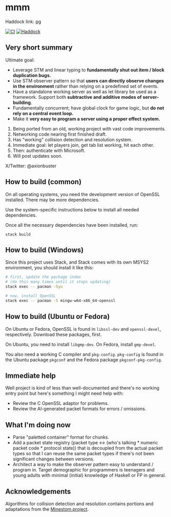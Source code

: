 # mmm

Haddock link: [pg]

[![CI](https://github.com/axionbuster/mmm/actions/workflows/ci.yml/badge.svg)](https://github.com/axionbuster/mmm/actions/workflows/ci.yml)
[![Haddock](https://img.shields.io/badge/Haddock-Documentation-blue)](https://axionbuster.github.io/mmm/)

## Very short summary

Ultimate goal:

- Leverage STM and linear typing to __fundamentally shut out item / block duplication bugs.__
- Use STM observer pattern so that __users can directly observe changes in the environment__ rather than relying on a predefined set of events.
- Have a standalone working server as well as let library be used as a framework. Support both __subtractive and additive modes of server-building__.
- Fundamentally concurrent; have global clock for game logic, but __do not rely on a central event loop.__
- Make it __very easy to program a server using a proper effect system.__

1. Being ported from an old, working project with vast code improvements.
2. Networking code nearing first finished draft.
3. Has "working" collision detection and resolution system.
4. Immediate goal: let players join, get tab list working, hit each other.
5. Then: authenticate with Microsoft.
6. Will post updates soon.

X/Twitter: @axionbuster

## How to build (common)

On all operating systems, you need the development version of OpenSSL installed. There may be more dependencies.

Use the system-specific instructions below to install all needed dependencies.

Once all the necessary dependencies have been installed, run:

```
stack build
```

## How to build (Windows)

Since this project uses Stack, and Stack comes with its own MSYS2 environment, you should install it like this:

```sh
# first, update the package index
# (do this many times until it stops updating)
stack exec -- pacman -Syu

# now, install OpenSSL
stack exec -- pacman -S mingw-w64-x86_64-openssl
```

## How to build (Ubuntu or Fedora)

On Ubuntu or Fedora, OpenSSL is found in `libssl-dev` and `openssl-devel`, respectively. Download these packages, first.

On Ubuntu, you need to install `libgmp-dev`. On Fedora, install `gmp-devel`.

You also need a working C compiler and `pkg-config`. `pkg-config` is found in the Ubuntu package `pkgconf` and the Fedora package `pkgconf-pkg-config`.

## Immediate help

Well project is kind of less than well-documented and there's no working entry point but here's something I might need help with:

- Review the C OpenSSL adaptor for problems.
- Review the AI-generated packet formats for errors / omissions.

## What I'm doing now

- Parse "paletted container" format for chunks.
- Add a packet state registry (packet type <-> (who's talking * numeric packet code * protocol state))
  that is decoupled from the actual packet types so that I can reuse the same packet types if there's not been significant changes between versions.
- Architect a way to make the observer pattern easy to understand / program in.
  Target demographic for programmers is teenagers and young adults with minimal (initial) knowledge of Haskell or FP in general.

## Acknowledgements

Algorithms for collision detection and resolution contains portions and adaptations from the [Minestom project](https://github.com/Minestom/Minestom).

[pg]: https://axionbuster.github.io/mmm
